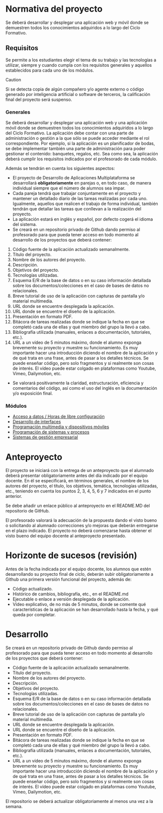 # Normativa del proyecto

Se deberá desarrollar y desplegar una aplicación web y móvil donde se demuestren todos los conocimientos adquiridos a lo largo del Ciclo Formativo. 

## Requisitos

Se permite a los estudiantes elegir el tema de su trabajo y las tecnologías a utilizar, siempre y cuando cumpla con los requisitos generales y aquellos establecidos para cada uno de los módulos.

> [!CAUTION]
> Si se detecta copia de algún compañero y/o agente externo o código generado por inteligencia artificial o software de terceros, la calificación final del proyecto será suspenso.

### Generales
Se deberá desarrollar y desplegar una aplicación web y una aplicación móvil donde se demuestren todos los conocimientos adquiridos a lo largo del Ciclo Formativo. La aplicación debe contar con una parte de administración o gestión a la que sólo se puede acceder mediante el rol correspondiente. Por ejemplo, si la aplicación es un planificador de bodas, se debe implementar también una parte de administración para poder gestionar el contenido: banquetes, regalos, etc. Sea como sea, la aplicación deberá cumplir los requisitos indicados por el profesorado de cada módulo.

Además se tendrán en cuenta los siguientes aspectos:
- El proyecto de Desarrollo de Aplicaciones Multiplataforma se desarrollará **obligatoriamente** en parejas o, en todo caso, de manera individual siempre que el número de alumnos sea impar.
- Cada pareja tendrá que trabajar conjuntamente en el proyecto y mantener un detallado diario de las tareas realizadas por cada uno. Igualmente, aquellos que realicen el trabajo de forma individual, también tendrán     que detallar las tareas que conllevan a la realización del proyecto.
- La aplicación estará en inglés y español, por defecto cogerá el idioma del sistema.
- Se creará en un repositorio privado de Github dando permiso al profesorado para que pueda tener acceso en todo momento al desarrollo de los proyectos que deberá contener:
1. Código fuente de la aplicación actualizado semanalmente.
2. Título del proyecto.
3. Nombre de los autores del proyecto.
4. Descripción.
5. Objetivos del proyecto.
6. Tecnologías utilizadas.
7. Esquema E/R de la base de datos o en su caso información detallada sobre los documentos/colecciones en el caso de bases de datos no relacionales.
8. Breve tutorial de uso de la aplicación con capturas de pantalla y/o material multimedia.
9. URL donde se encuentre desplegada la aplicación.
10. URL donde se encuentre el diseño de la aplicación.
11. Presentación en formato PDF.
12. Bitácora de tareas realizadas donde se indique la fecha en que se completó cada una de ellas y
qué miembro del grupo la llevó a cabo.
13. Bibliografía utilizada (manuales, enlaces a documentación, tutoriales, etc.).
14. URL a un vídeo de 5 minutos máximo, donde el alumno exponga brevemente su proyecto y muestre su funcionamiento. Es muy importante hacer una introducción diciendo el nombre de la aplicación y de qué trata en una frase, antes de pasar a los detalles técnicos. Se puede enseñar código, pero solo fragmentos y si realmente son cosas de interés. El vídeo puede estar colgado en plataformas como Youtube, Vimeo, Dailymotion, etc.

- Se valorará positivamente la claridad, estructuración, eficiencia y comentarios del código, así como el uso del inglés en la documentación y/o exposición final.

### Módulos

- [Acceso a datos / Horas de libre configuración](/criterios/acdat_hlc/criterios.md)
- [Desarrollo de interfaces](/criterios/deint/criterios.md)
- [Programación multimedia y dispositivos móviles](/criterios/pmdmo/criterios.md)
- [Programación de sistemas y procesos](/criterios/pspro/criterios.md)
- [Sistemas de gestión empresarial](/criterios/sgemp/criterios.md)


# Anteproyecto

El proyecto se iniciará con la entrega de un anteproyecto que el alumnado deberá presentar obligatoriamente antes del día indicado por el equipo docente. En él se especificará, en términos generales, el nombre de los autores del proyecto, el título, los objetivos, temática, tecnologías utilizadas, etc., teniendo en cuenta los puntos 2, 3, 4, 5, 6 y 7 indicados en el punto anterior.

Se debe añadir un enlace público al anteproyecto en el README.MD del repositorio de GitHub.

El profesorado valorará la adecuación de la propuesta dando el visto bueno o solicitando al alumnado correcciones y/o mejoras que deberán entregarse en el plazo indicado. El proyecto no deberá comenzarse hasta obtener el visto bueno del equipo docente al anteproyecto presentado.

# Horizonte de sucesos (revisión)
Antes de la fecha indicada por el equipo docente, los alumnos que estén desarrollando su proyecto final de ciclo, deberán subir obligatoriamente a Github una primera versión funcional del proyecto, además de:

- Código actualizado.
- Histórico de cambios, bibliografía, etc., en el README.md
- Ejecutable o enlace a versión desplegada de la aplicación.
- Vídeo explicativo, de no más de 5 minutos, donde se comente qué características de la aplicación se han desarrollado hasta la fecha, y qué queda por completar.

# Desarrollo

Se creará en un repositorio privado de Github dando permiso al profesorado para que pueda tener acceso en todo momento al desarrollo de los proyectos que deberá contener:
- Código fuente de la aplicación actualizado semanalmente.
- Título del proyecto.
- Nombre de los autores del proyecto.
- Descripción.
- Objetivos del proyecto.
- Tecnologías utilizadas.
- Esquema E/R de la base de datos o en su caso información detallada sobre los
documentos/colecciones en el caso de bases de datos no relacionales.
- Breve tutorial de uso de la aplicación con capturas de pantalla y/o material multimedia.
- URL donde se encuentre desplegada la aplicación.
- URL donde se encuentre el diseño de la aplicación.
- Presentación en formato PDF.
- Bitácora de tareas realizadas donde se indique la fecha en que se completó cada una de ellas y qué miembro del grupo la llevó a cabo.
- Bibliografía utilizada (manuales, enlaces a documentación, tutoriales, etc.).
- URL a un vídeo de 5 minutos máximo, donde el alumno exponga brevemente su proyecto y
muestre su funcionamiento. Es muy importante hacer una introducción diciendo el nombre de la
aplicación y de qué trata en una frase, antes de pasar a los detalles técnicos. Se puede enseñar
código, pero solo fragmentos y si realmente son cosas de interés. El vídeo puede estar colgado en
plataformas como Youtube, Vimeo, Dailymotion, etc.

El repositorio se deberá actualizar obligatoriamente al menos una vez a la semana.


